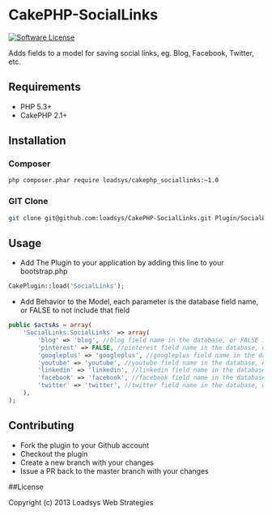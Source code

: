 # CakePHP-SocialLinks

[![Software License](https://img.shields.io/badge/license-MIT-brightgreen.svg?style=flat-square)](LICENSE.md)
<!--
[![Build Status](https://travis-ci.org/loadsys/CakePHP-SocialLinks.svg?branch=master&style=flat-square)](https://travis-ci.org/loadsys/CakePHP-SocialLinks)
[![Total Downloads](https://img.shields.io/packagist/dt/loadsys/cakephp_sociallinks.svg?style=flat-square)](https://packagist.org/packages/loadsys/cakephp_sociallinks)
-->

Adds fields to a model for saving social links, eg. Blog, Facebook, Twitter, etc.

## Requirements ##

* PHP 5.3+
* CakePHP 2.1+

## Installation

### Composer

````bash
php composer.phar require loadsys/cakephp_sociallinks:~1.0
````

### GIT Clone

````bash
git clone git@github.com:loadsys/CakePHP-SocialLinks.git Plugin/SocialLinks
````

## Usage ##

* Add The Plugin to your application by adding this line to your bootstrap.php

````php
CakePlugin::load('SocialLinks');
````

* Add Behavior to the Model, each parameter is the database field name, or FALSE to not include that field

````php
public $actsAs = array(
	'SocialLinks.SocialLinks' => array(
		'blog' => 'blog', //blog field name in the database, or FALSE if you don't have this field
		'pinterest' => FALSE, //pinterest field name in the database, or FALSE if you don't have this field
		'googleplus' => 'googleplus', //googleplus field name in the database, or FALSE if you don't have this field
		'youtube' => 'youtube', //youtube field name in the database, or FALSE if you don't have this field
		'linkedin' => 'linkedin', //linkedin field name in the database, or FALSE if you don't have this field
		'facebook' => 'facebook', //facebook field name in the database, or FALSE if you don't have this field
		'twitter' => 'twitter', //twitter field name in the database, or FALSE if you don't have this field
	),
);
````

## Contributing

* Fork the plugin to your Github account
* Checkout the plugin
* Create a new branch with your changes
* Issue a PR back to the master branch with your changes

##License

Copyright (c) 2013 Loadsys Web Strategies

